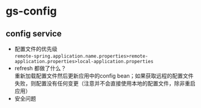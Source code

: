 # gs-config

## config service
- 配置文件的优先级  
`remote-spring.application.name.properties>remote-application.properties>local-application.properties`
- refresh 都做了什么？  
重新加载配置文件然后更新应用中的config bean；如果获取远程的配置文件失败，则配置没有任何变更（注意并不会直接使用本地的配置文件，除非重启应用）
- 安全问题
